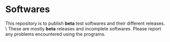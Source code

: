 # Softwares

This repository is to publish **beta** test softwares and their different releases.
\ These are mostly **beta** releases and incomplete softwares. Please report any problems encountered using the programs.
